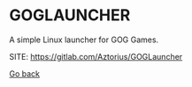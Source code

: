 # GOGLAUNCHER

 A simple Linux launcher for GOG Games.
 
 SITE: https://gitlab.com/Aztorius/GOGLauncher

 [Go back](https://portable-linux-apps.github.io/apps.html)
